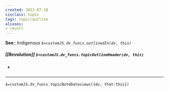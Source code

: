```yaml
---
created: 2021-07-18
cssclass: topic
tags: topic/outline
aliases:
- revolt
---
```


**See**:: Indigenous
*`$=customJS.dv_funcs.outlinedIn(dv, this)`*

##### [[Revolution]] `$=customJS.dv_funcs.topicOutlineHeader(dv, this)`
- 

### <hr class="dataviews"/>

`$=customJS.dv_funcs.topicNoteDataviews({dv, that:this})`
